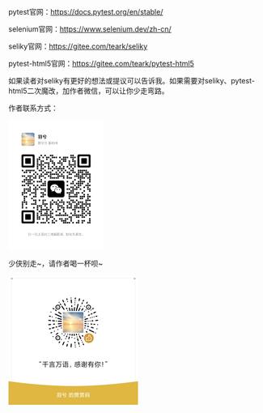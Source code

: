 pytest官网：https://docs.pytest.org/en/stable/

selenium官网：https://www.selenium.dev/zh-cn/

seliky官网：https://gitee.com/teark/seliky

pytest-html5官网：https://gitee.com/teark/pytest-html5



​	如果读者对seliky有更好的想法或提议可以告诉我。如果需要对seliky、pytest-html5二次魔改，加作者微信，可以让你少走弯路。



作者联系方式：

<img src="assets/image-20250612162305399.png" alt="image-20250612162305399" style="zoom:25%;" />



少侠别走~，请作者喝一杯呗~

<img src="assets/1749716202200.png" alt="1749716202200" style="zoom:25%;" />